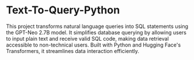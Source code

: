 # Text-To-Query-Python
 This project transforms natural language queries into SQL statements using the GPT-Neo 2.7B model. It simplifies database querying by allowing users to input plain text and receive valid SQL code, making data retrieval accessible to non-technical users. Built with Python and Hugging Face's Transformers, it streamlines data interaction efficiently.

